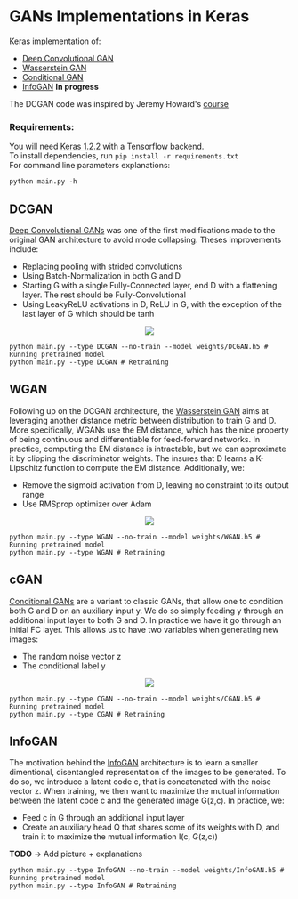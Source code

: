 # GANs Implementations in Keras  

Keras implementation of:  
- [Deep Convolutional GAN](https://arxiv.org/abs/1511.06434)  
- [Wasserstein GAN](https://arxiv.org/abs/1701.07875)  
- [Conditional GAN](https://arxiv.org/abs/1411.1784)  
- [InfoGAN](https://arxiv.org/abs/1606.03657) **In progress**

The DCGAN code was inspired by Jeremy Howard's [course](http://course.fast.ai/)  

### Requirements:  

You will need [Keras 1.2.2](https://pypi.python.org/pypi/Keras/1.2.2) with a Tensorflow backend.  
To install dependencies, run `pip install -r requirements.txt`  
For command line parameters explanations:
```shell
python main.py -h
```   

## DCGAN  
[Deep Convolutional GANs](https://arxiv.org/abs/1511.06434) was one of the first modifications made to the original GAN architecture to avoid mode collapsing. Theses improvements include:  
- Replacing pooling with strided convolutions
- Using Batch-Normalization in both G and D
- Starting G with a single Fully-Connected layer, end D with a flattening layer. The rest should be Fully-Convolutional
- Using LeakyReLU activations in D, ReLU in G, with the exception of the last layer of G which should be tanh  

<div align="center"><img src ="https://github.com/germain-hug/GANs/raw/master/results/dcgan.png" /></div>  

```shell
python main.py --type DCGAN --no-train --model weights/DCGAN.h5 # Running pretrained model
python main.py --type DCGAN # Retraining
```

## WGAN  
Following up on the DCGAN architecture, the [Wasserstein GAN](https://arxiv.org/abs/1701.07875) aims at leveraging another distance metric between distribution to train G and D. More specifically, WGANs use the EM distance, which has the nice property of being continuous and differentiable for feed-forward networks. In practice, computing the EM distance is intractable, but we can approximate it by clipping the discriminator weights. The insures that D learns a K-Lipschitz function to compute the EM distance. Additionally, we:  
- Remove the sigmoid activation from D, leaving no constraint to its output range
- Use RMSprop optimizer over Adam  

<div align="center"><img src ="https://github.com/germain-hug/GANs/raw/master/results/wgan.png" /></div>  

```shell
python main.py --type WGAN --no-train --model weights/WGAN.h5 # Running pretrained model
python main.py --type WGAN # Retraining
```  

## cGAN  
[Conditional GANs](https://arxiv.org/abs/1411.1784) are a variant to classic GANs, that allow one to condition both G and D on an auxiliary input y. We do so simply feeding y through an additional input layer to both G and D. In practice we have it go through an initial FC layer. This allows us to have two variables when generating new images:
- The random noise vector z
- The conditional label y  

<div align="center"><img src ="https://github.com/germain-hug/GANs/raw/master/results/cgan.png" /></div>  

```shell
python main.py --type CGAN --no-train --model weights/CGAN.h5 # Running pretrained model
python main.py --type CGAN # Retraining
```  

## InfoGAN  
The motivation behind the [InfoGAN](https://arxiv.org/abs/1606.03657) architecture is to learn a smaller dimentional, disentangled representation of the images to be generated. To do so, we introduce a latent code c, that is concatenated with the noise vector z. When training, we then want to maximize the mutual information between the latent code c and the generated image G(z,c). In practice, we:
- Feed c in G through an additional input layer
- Create an auxiliary head Q that shares some of its weights with D, and train it to maximize the mutual information I(c, G(z,c))   

**TODO** -> Add picture + explanations  
```shell
python main.py --type InfoGAN --no-train --model weights/InfoGAN.h5 # Running pretrained model
python main.py --type InfoGAN # Retraining
```   
